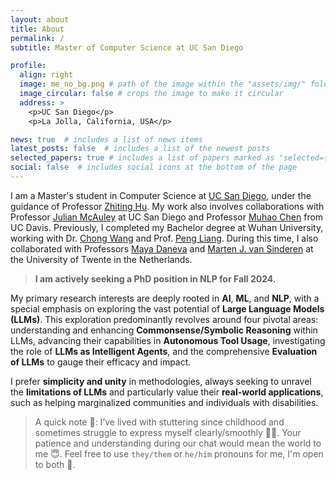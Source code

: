 ```yaml
---
layout: about
title: About
permalink: /
subtitle: Master of Computer Science at UC San Diego

profile:
  align: right
  image: me_no_bg.png # path of the image within the "assets/img/" folder
  image_circular: false # crops the image to make it circular
  address: >
    <p>UC San Diego</p>
    <p>La Jolla, California, USA</p>

news: true  # includes a list of news items
latest_posts: false  # includes a list of the newest posts
selected_papers: true # includes a list of papers marked as "selected={true}"
social: false  # includes social icons at the bottom of the page
---
```


I am a Master's student in Computer Science at [UC San Diego](https://ucsd.edu/), under the guidance of Professor [Zhiting Hu](http://zhiting.ucsd.edu/index.html). My work also involves collaborations with Professor [Julian McAuley](https://cseweb.ucsd.edu/~jmcauley/) at UC San Diego and Professor [Muhao Chen](https://muhaochen.github.io/) from UC Davis. Previously, I completed my Bachelor degree at Wuhan University, working with Dr. [Chong Wang](https://cs.whu.edu.cn/info/1019/2935.htm) and Prof. [Peng Liang](https://www.cs.rug.nl/search/People/PengLiang). During this time, I also collaborated with Professors [Maya Daneva](https://people.utwente.nl/m.daneva) and [Marten J. van Sinderen](https://people.utwente.nl/m.j.vansinderen) at the University of Twente in the Netherlands.

> **I am actively seeking a PhD position in NLP for Fall 2024.**

My primary research interests are deeply rooted in **AI**, **ML**, and **NLP**, with a special emphasis on exploring the vast potential of **Large Language Models (LLMs)**. This exploration predominantly revolves around four pivotal areas: understanding and enhancing **Commonsense/Symbolic Reasoning** within LLMs, advancing their capabilities in **Autonomous Tool Usage**, investigating the role of **LLMs as Intelligent Agents**, and the comprehensive **Evaluation of LLMs** to gauge their efficacy and impact.

I prefer **simplicity and unity** in methodologies, always seeking to unravel the **limitations of LLMs** and particularly value their **real-world applications**, such as helping marginalized communities and individuals with disabilities.

> A quick note 📝: I’ve lived with stuttering since childhood and sometimes struggle to express myself clearly/smoothly 😮‍💨. Your patience and understanding during our chat would mean the world to me 😇. Feel free to use `they/them` or `he/him` pronouns for me, I'm open to both 🤗.